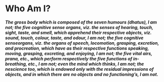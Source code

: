 # Who Am I?

**_The gross body which is composed of the seven humours (dhatus), I am not; the five cognitive
sense organs, viz. the senses of hearing, touch, sight, taste, and smell, which apprehend their
respective objects, viz. sound, touch, colour, taste, and odour, I am not; the five cognitive senseorgans,
viz. the organs of speech, locomotion, grasping, excretion, and procreation, which have as
their respective functions speaking, moving, grasping, excreting, and enjoying, I am not; the five
vital airs, prana, etc., which perform respectively the five functions of in-breathing, etc., I am not;
even the mind which thinks, I am not; the nescience too, which is endowed only with the residual
impressions of objects, and in which there are no objects and no functioning’s, I am not._**
